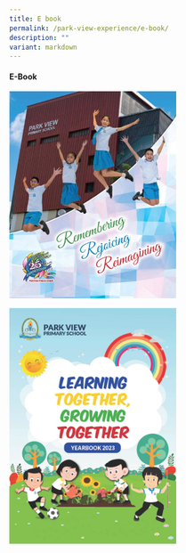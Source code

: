 ```yaml
---
title: E book
permalink: /park-view-experience/e-book/
description: ""
variant: markdown
---
```

<h4> E-Book</h4>

<a href="https://go.gov.sg/pvps-2022-yearbook"><img style="width:300px;height:px219;" alt="HTML tutorial" src="/images/pages%20from%20park%20view%20primary%20school%20(high%20res)%20new.jpg"></a>

<a href="https://go.gov.sg/pvps-2023-yearbook"><img style="width:300px;height:px219;" alt="HTML tutorial" src="/images/2023_yearbook.jpg"></a>